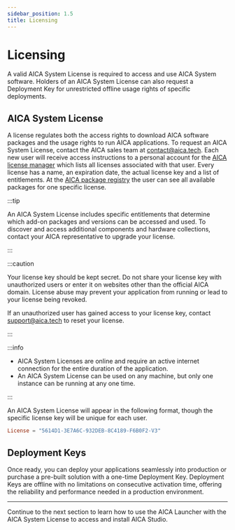 ```yaml
---
sidebar_position: 1.5
title: Licensing
---
```


# Licensing

A valid AICA System License is required to access and use AICA System software. Holders of an AICA System License can
also request a Deployment Key for unrestricted offline usage rights of specific deployments.

## AICA System License

A license regulates both the access rights to download AICA software packages and the usage rights to run AICA
applications. To request an AICA System License, contact the AICA sales team at contact@aica.tech. Each new user will
receive access instructions to a personal account for the [AICA license manager](https://licensing.aica.tech/list) which
lists all licenses associated with that user. Every license has a name, an expiration date, the actual license key and a
list of entitlements. At the [AICA package registry](https://registry.licensing.aica.tech/) the user can see all
available packages for one specific license.

:::tip

An AICA System License includes specific entitlements that determine which add-on packages and versions can be accessed
and used. To discover and access additional components and hardware collections, contact your AICA representative to
upgrade your license.

:::

:::caution

Your license key should be kept secret. Do not share your license key with unauthorized users or enter it on websites
other than the official AICA domain. License abuse may prevent your application from running or lead to your license
being revoked.

If an unauthorized user has gained access to your license key, contact support@aica.tech to reset your license.

:::

:::info

- AICA System Licenses are online and require an active internet connection for the entire duration of the application.
- An AICA System License can be used on any machine, but only one instance can be running at any one time.

:::

An AICA System License will appear in the following format, though the specific license key will be unique for each
user.

```toml title="aica-license.toml"
License = "5614D1-3E7A6C-932DEB-8C4189-F6B0F2-V3"
```

## Deployment Keys

Once ready, you can deploy your applications seamlessly into production or purchase a pre-built solution with a one-time
Deployment Key. Deployment Keys are offline with no limitations on consecutive activation time, offering the reliability
and performance needed in a production environment.

---

Continue to the next section to learn how to use the AICA Launcher with the AICA System License to access and install
AICA Studio.
